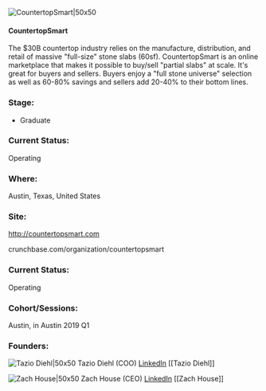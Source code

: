 

![CountertopSmart|50x50](https://res.cloudinary.com/crunchbase-production/image/upload/b4ee28e53ecf4a71b4e4)

#### CountertopSmart
The $30B countertop industry relies on the manufacture, distribution, and retail of massive "full-size" stone slabs (60sf). CountertopSmart is an online marketplace that makes it possible to buy/sell "partial slabs" at scale. It's great for buyers and sellers. Buyers enjoy a "full stone universe" selection as well as 60-80% savings and sellers add 20-40% to their bottom lines.

### Stage: 
 - Graduate 

### Current Status: 
Operating

### Where:
Austin, Texas, United States

### Site:
http://countertopsmart.com



crunchbase.com/organization/countertopsmart

### Current Status: 
Operating

### Cohort/Sessions: 
Austin, in Austin 2019 Q1

### Founders: 

![Tazio Diehl|50x50]() Tazio Diehl (COO) [LinkedIn](https://linkedin.com/in/tazio-diehl-b00a84a6) [[Tazio Diehl]]

![Zach House|50x50](https://apimg.techstars.com/connect/images/image_files/5c4e5c96a36c116b4f00002b/original/ZHouse_-_Headshot.png) Zach House (CEO) [LinkedIn](https://linkedin.com/in/zach-house-7a78791) [[Zach House]]


